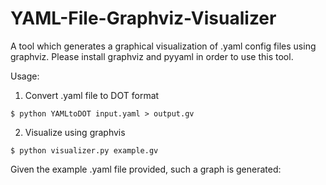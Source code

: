 # YAML-File-Graphviz-Visualizer

A tool which generates a graphical visualization of .yaml config files using graphviz. Please install graphviz and pyyaml in order to use this tool.

Usage:
1. Convert .yaml file to DOT format
```
$ python YAMLtoDOT input.yaml > output.gv
```
2. Visualize using graphvis
```
$ python visualizer.py example.gv
```

Given the example .yaml file provided, such a graph is generated:

